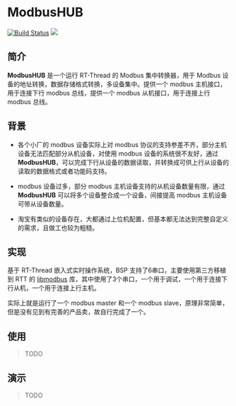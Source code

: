 <!--
 * @Descripttion: 
 * @version: 
 * @Author: JunQi Liu
 * @Date: 2020-10-28 12:51:02
 * @LastEditors: JunQi Liu
 * @LastEditTime: 2020-10-30 03:27:34
-->
# ModbusHUB
[![Build Status](https://travis-ci.com/JassyL/ModbusHUB.svg?branch=master)](https://travis-ci.com/JassyL/ModbusHUB)
[![](https://img.shields.io/badge/LICENSE-Apache-blue.svg)](https://www.apache.org/licenses/LICENSE-2.0)
## 简介

**ModbusHUB** 是一个运行 RT-Thread 的 Modbus 集中转换器，用于 Modbus 设备的地址转换，数据存储格式转换，多设备集中。提供一个 modbus 主机接口，用于连接下行 modbus 总线，提供一个 modbus 从机接口，用于连接上行 modbus 总线。

## 背景
* 各个小厂的 modbus 设备实际上对 modbus 协议的支持参差不齐，部分主机设备无法匹配部分从机设备，对使用 modbus 设备的系统很不友好，通过**ModbusHUB**，可以完成下行从设备的数据读取，并转换成可供上行从设备的读取的数据格式或者功能码支持。

* modbus 设备过多，部分 modbus 主机设备支持的从机设备数量有限，通过 **ModbusHUB** 可以将多个设备整合成一个设备，间接提高 modbus 主机设备可带从设备数量。

* 淘宝有类似的设备存在，大都通过上位机配置，但基本都无法达到完整自定义的需求，且做工也较为粗糙。

## 实现
基于 RT-Thread 嵌入式实时操作系统，BSP 支持了6串口，主要使用第三方移植到 RTT 的 [libmodbus](https://github.com/loogg/libmodbus) 库，其中使用了3个串口，一个用于调试，一个用于连接下行从机，一个用于连接上行主机。

实际上就是运行了一个 modbus master 和一个 modbus slave，原理非常简单，但是没有见到有完善的产品卖，故自行完成了一个。

## 使用
> TODO

## 演示
> TODO